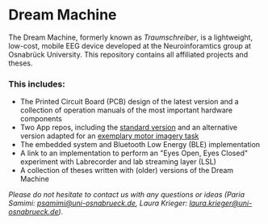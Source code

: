 # Dream Machine
The Dream Machine, formerly known as *Traumschreiber*, is a lightweight, low-cost, mobile EEG device developed at the Neuroinforamtics group at Osnabrück University. This repository contains all affiliated projects and theses.

### This includes:
- The Printed Circuit Board (PCB) design of the latest version and a collection of operation manuals of the most important hardware components
- Two App repos, including the [standard version](https://github.com/denizmgun/EEG-DroidDesign) and an alternative version adapted for an [exemplary motor imagery task](https://github.com/denizmgun/DreamMachineThesisMod)
- The embedded system and Bluetooth Low Energy (BLE) implementation
- A link to an implementation to perform an "Eyes Open, Eyes Closed" experiment with Labrecorder and lab streaming layer (LSL) 
- A collection of theses written with (older) versions of the Dream Machine   

*Please do not hesitate to contact us with any questions or ideas (Paria Samimi: psamimi@uni-osnabrueck.de, Laura Krieger: laura.krieger@uni-osnabrueck.de).*
